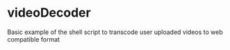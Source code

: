 videoDecoder
============

Basic example of the shell script to transcode user uploaded videos to web compatible format
